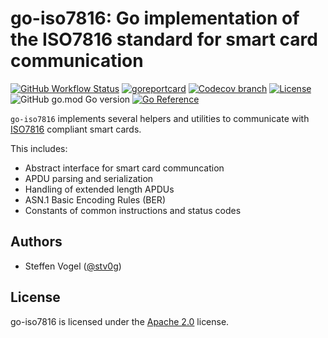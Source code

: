 <!--
SPDX-FileCopyrightText: 2023 Steffen Vogel <post@steffenvogel.de>
SPDX-License-Identifier: Apache-2.0
-->

# go-iso7816: Go implementation of the ISO7816 standard for smart card communication

[![GitHub Workflow Status](https://img.shields.io/github/actions/workflow/status/cunicu/go-iso7816/test.yaml?style=flat-square)](https://github.com/cunicu/go-iso7816/actions)
[![goreportcard](https://goreportcard.com/badge/github.com/cunicu/go-iso7816?style=flat-square)](https://goreportcard.com/report/github.com/cunicu/go-iso7816)
[![Codecov branch](https://img.shields.io/codecov/c/github/cunicu/go-iso7816/main?style=flat-square&token=6XoWouQg6K)](https://app.codecov.io/gh/cunicu/go-iso7816/tree/main)
[![License](https://img.shields.io/badge/license-Apache%202.0-blue?style=flat-square)](https://github.com/cunicu/go-iso7816/blob/main/LICENSES/Apache-2.0.txt)
![GitHub go.mod Go version](https://img.shields.io/github/go-mod/go-version/cunicu/go-iso7816?style=flat-square)
[![Go Reference](https://pkg.go.dev/badge/github.com/cunicu/go-iso7816.svg)](https://pkg.go.dev/github.com/cunicu/go-iso7816)

`go-iso7816` implements several helpers and utilities to communicate with [ISO7816](https://en.wikipedia.org/wiki/ISO/IEC_7816) compliant smart cards.

This includes:

- Abstract interface for smart card communcation
- APDU parsing and serialization
- Handling of extended length APDUs
- ASN.1 Basic Encoding Rules (BER)
- Constants of common instructions and status codes

## Authors

- Steffen Vogel ([@stv0g](https://github.com/stv0g))

## License

go-iso7816 is licensed under the [Apache 2.0](./LICENSE) license.
